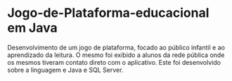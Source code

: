 # Jogo-de-Plataforma-educacional em Java
Desenvolvimento de um jogo de plataforma, focado ao público infantil e ao aprendizado da leitura. O mesmo foi exibido a alunos da rede pública onde os mesmos tiveram contato direto com o aplicativo. Este foi desenvolvido sobre a linguagem e Java e SQL Server.
